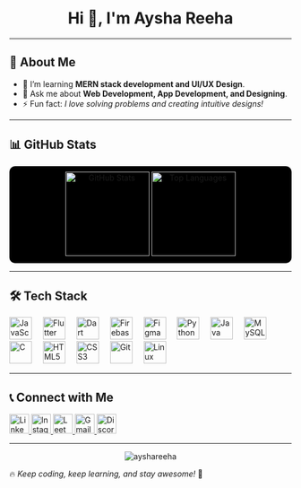 <h1 align="center">Hi 👋, I'm Aysha Reeha</h1>

---

## 🚀 About Me
- 🌱 I’m learning **MERN stack development and UI/UX Design**.
- 💬 Ask me about **Web Development, App Development, and Designing**.
- ⚡ Fun fact: *I love solving problems and creating intuitive designs!*

---

## 📊 GitHub Stats

<div align="center" style="background-color: #000; padding: 10px; border-radius: 10px;">
  <img src="https://github-readme-stats.vercel.app/api?username=AyshaReeha&show_icons=true&theme=dark&count_private=true" height="150" alt="GitHub Stats" />
  <img src="https://github-readme-stats.vercel.app/api/top-langs?username=AyshaReeha&layout=compact&langs_count=6&theme=dark" height="150" alt="Top Languages" />
  
</div>

---

## 🛠️ Tech Stack

<div align="left">
  <img src="https://cdn.jsdelivr.net/gh/devicons/devicon/icons/javascript/javascript-original.svg" height="40" alt="JavaScript" />

  <img width="12" />
  <img src="https://cdn.jsdelivr.net/gh/devicons/devicon/icons/flutter/flutter-original.svg" height="40" alt="Flutter" />
  <img width="12" />
  <img src="https://www.vectorlogo.zone/logos/dartlang/dartlang-icon.svg" height="40" alt="Dart" />
  <img width="12" />
  <img src="https://cdn.jsdelivr.net/gh/devicons/devicon/icons/firebase/firebase-plain.svg" height="40" alt="Firebase" />
  <img width="12" />
  <img src="https://www.vectorlogo.zone/logos/figma/figma-icon.svg" height="40" alt="Figma" />
  <img width="12" />
  <img src="https://cdn.jsdelivr.net/gh/devicons/devicon/icons/python/python-original.svg" height="40" alt="Python" />
  <img width="12" />
  <img src="https://cdn.jsdelivr.net/gh/devicons/devicon/icons/java/java-original.svg" height="40" alt="Java" />
  <img width="12" />
  <img src="https://cdn.jsdelivr.net/gh/devicons/devicon/icons/mysql/mysql-original.svg" height="40" alt="MySQL" />
  <img width="12" />
  <img src="https://cdn.jsdelivr.net/gh/devicons/devicon/icons/c/c-original.svg" height="40" alt="C" />
  <img width="12" />
  <img src="https://cdn.jsdelivr.net/gh/devicons/devicon/icons/html5/html5-original.svg" height="40" alt="HTML5" />
  <img width="12" />
  <img src="https://cdn.jsdelivr.net/gh/devicons/devicon/icons/css3/css3-original.svg" height="40" alt="CSS3" />
  <img width="12" />
  <img src="https://cdn.jsdelivr.net/gh/devicons/devicon/icons/git/git-original.svg" height="40" alt="Git" />
  <img width="12" />
  <img src="https://cdn.jsdelivr.net/gh/devicons/devicon/icons/linux/linux-original.svg" height="40" alt="Linux" />
</div>

---

## 📞 Connect with Me

<div align="left">
  <a href="https://linkedin.com/in/aysha-reeha" target="_blank">
    <img src="https://img.shields.io/badge/LinkedIn-0077B5?style=for-the-badge&logo=linkedin&logoColor=white" height="35" alt="LinkedIn" />
  </a>
  <a href="https://instagram.com/aysha_reeha_" target="_blank">
    <img src="https://img.shields.io/badge/Instagram-E4405F?style=for-the-badge&logo=instagram&logoColor=white" height="35" alt="Instagram" />
  </a>
  <a href="https://www.leetcode.com/ayshareeha" target="_blank">
    <img src="https://img.shields.io/badge/LeetCode-FFA116?style=for-the-badge&logo=leetcode&logoColor=white" height="35" alt="LeetCode" />
  </a>
  <a href="mailto:your-email@example.com">
    <img src="https://img.shields.io/badge/Gmail-D14836?style=for-the-badge&logo=gmail&logoColor=white" height="35" alt="Gmail" />
  </a>
  <a href="https://discord.com/invite/yourserver" target="_blank">
    <img src="https://img.shields.io/badge/Discord-7289DA?style=for-the-badge&logo=discord&logoColor=white" height="35" alt="Discord" />
  </a>
</div>



---
<p align="center">
  <img src="https://komarev.com/ghpvc/?username=AyshaReeha&label=Profile%20views&color=0e75b6&style=flat" alt="ayshareeha" />
</p>

🔥 *Keep coding, keep learning, and stay awesome!* 🚀



